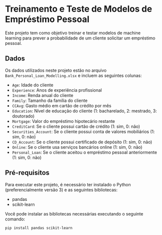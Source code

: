 # Treinamento e Teste de Modelos de Empréstimo Pessoal

Este projeto tem como objetivo treinar e testar modelos de machine learning para prever a probabilidade de um cliente solicitar um empréstimo pessoal.

## Dados

Os dados utilizados neste projeto estão no arquivo `Bank_Personal_Loan_Modelling.xlsx` e incluem as seguintes colunas:

- `Age`: Idade do cliente
- `Experience`: Anos de experiência profissional
- `Income`: Renda anual do cliente
- `Family`: Tamanho da família do cliente
- `CCAvg`: Gasto médio em cartão de crédito por mês
- `Education`: Nível de educação do cliente (1: bacharelado, 2: mestrado, 3: doutorado)
- `Mortgage`: Valor do empréstimo hipotecário restante
- `CreditCard`: Se o cliente possui cartão de crédito (1: sim, 0: não)
- `Securities_Account`: Se o cliente possui conta de valores mobiliários (1: sim, 0: não)
- `CD_Account`: Se o cliente possui certificado de depósito (1: sim, 0: não)
- `Online`: Se o cliente usa serviços bancários online (1: sim, 0: não)
- `Personal_Loan`: Se o cliente aceitou o empréstimo pessoal anteriormente (1: sim, 0: não)

## Pré-requisitos

Para executar este projeto, é necessário ter instalado o Python (preferencialmente versão 3) e as seguintes bibliotecas:

- pandas
- scikit-learn

Você pode instalar as bibliotecas necessárias executando o seguinte comando:

```bash
pip install pandas scikit-learn
